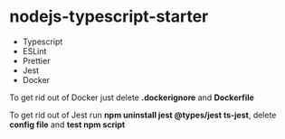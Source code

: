 # nodejs-typescript-starter

- Typescript
- ESLint
- Prettier
- Jest
- Docker

To get rid out of Docker just delete **.dockerignore** and **Dockerfile**

To get rid out of Jest run **npm uninstall jest @types/jest ts-jest**, delete **config file** and **test npm script**